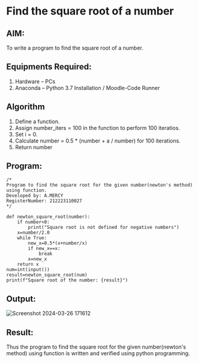 # Find the square root of a number

## AIM:
To write a program to find the square root of a number.

## Equipments Required:
1. Hardware – PCs
2. Anaconda – Python 3.7 Installation / Moodle-Code Runner

## Algorithm
1. Define a function.
2. Assign number_iters = 100 in the function to perform 100 iteratios.
3. Set i = 0.
4. Calculate  number = 0.5 * (number + a / number) for 100 iterations.
5. Return number

## Program:
```
/*
Program to find the square root for the given number(newton's method) using function.
Developed by: A.MERCY
RegisterNumber: 212223110027
*/

def newton_square_root(number):
    if number<0:
        print("Square root is not defined for negative numbers")
    x=number/2.0
    while True:
        new_x=0.5*(x+number/x)
        if new_x==x:
            break
        x=new_x
    return x
num=int(input())
result=newton_square_root(num)
print(f"Square root of the number: {result}")
```

## Output:

![Screenshot 2024-03-26 171612](https://github.com/mercyarulappan/Square-root-of-a-number/assets/149233730/4f12cb81-5dc5-4293-bf6e-751d8d3f3648)


## Result:
Thus the program to find the square root for the given number(newton's method) using function is written and verified using python programming.
